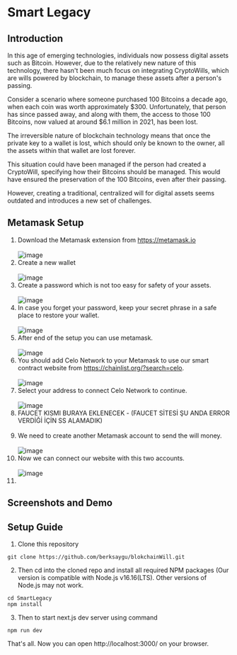 # Smart Legacy
## Introduction
In this age of emerging technologies, individuals now possess digital assets such as Bitcoin. However, due to the relatively new nature of this technology, there hasn't been much focus on integrating CryptoWills, which are wills powered by blockchain, to manage these assets after a person's passing.

Consider a scenario where someone purchased 100 Bitcoins a decade ago, when each coin was worth approximately $300. Unfortunately, that person has since passed away, and along with them, the access to those 100 Bitcoins, now valued at around $6.1 million in 2021, has been lost.

The irreversible nature of blockchain technology means that once the private key to a wallet is lost, which should only be known to the owner, all the assets within that wallet are lost forever.

This situation could have been managed if the person had created a CryptoWill, specifying how their Bitcoins should be managed. This would have ensured the preservation of the 100 Bitcoins, even after their passing.

However, creating a traditional, centralized will for digital assets seems outdated and introduces a new set of challenges.
## Metamask Setup
1. Download the Metamask extension from https://metamask.io
</br></br>
![image](https://github.com/berksaygu/SmartLegacy/assets/89379205/89ec2fdc-85b7-4669-bfb8-a5f9c077b53d)
2. Create a new wallet
</br></br>
![image](https://github.com/berksaygu/SmartLegacy/assets/89379205/1dbc64b8-1d71-4dab-8cb8-0726c7f79761)
3. Create a password which is not too easy for safety of your assets.
</br></br>
![image](https://github.com/berksaygu/SmartLegacy/assets/89379205/ae292e2d-4a9d-4d9c-bab9-9db92689c18f)
4. In case you forget your password, keep your secret phrase in a safe place to restore your wallet.
</br></br>
![image](https://github.com/berksaygu/SmartLegacy/assets/89379205/417ca53b-debb-4d4d-ab5d-0d1981e94bae)
5. After end of the setup you can use metamask.
</br></br>
![image](https://github.com/berksaygu/SmartLegacy/assets/89379205/6d51d547-1efb-4db5-bc2b-2e5c72778570)
6. You should add Celo Network to your Metamask to use our smart contract website from https://chainlist.org/?search=celo. 
</br></br>
![image](https://github.com/berksaygu/SmartLegacy/assets/89379205/4b6cbf89-1c4a-4966-ba49-8b902a82e0e9)
7. Select your address to connect Celo Network to continue.
</br></br>
![image](https://github.com/berksaygu/SmartLegacy/assets/89379205/822ce97d-e89a-492c-9722-5b9a562d2906)
8. FAUCET KISMI BURAYA EKLENECEK - (FAUCET SİTESİ ŞU ANDA ERROR VERDİĞİ İÇİN SS ALAMADIK)
</br></br>
9. We need to create another Metamask account to send the will money.
</br></br>
![image](https://github.com/berksaygu/SmartLegacy/assets/89379205/cd28b3df-a1fd-481e-bc9a-ae5b6be296b5)
10. Now we can connect our website with this two accounts.
</br></br>
![image](https://github.com/berksaygu/SmartLegacy/assets/89379205/cc254b3e-1ecf-4992-85ae-ea7a6ef2f4ad)
11. 

## Screenshots and Demo
## Setup Guide
1. Clone this repository
```console
git clone https://github.com/berksaygu/blokchainWill.git
```
2. Then cd into the cloned repo and install all required NPM packages (Our version is compatible with Node.js v16.16(LTS). Other versions of Node.js may not work.
```console
cd SmartLegacy
npm install
```
3. Then to start next.js dev server using command

```console
npm run dev
```
That's all. Now you can open http://localhost:3000/ on your browser.
